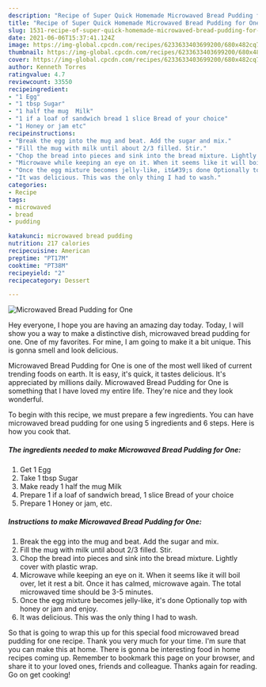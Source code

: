 ```yaml
---
description: "Recipe of Super Quick Homemade Microwaved Bread Pudding for One"
title: "Recipe of Super Quick Homemade Microwaved Bread Pudding for One"
slug: 1531-recipe-of-super-quick-homemade-microwaved-bread-pudding-for-one
date: 2021-06-06T15:37:41.124Z
image: https://img-global.cpcdn.com/recipes/6233633403699200/680x482cq70/microwaved-bread-pudding-for-one-recipe-main-photo.jpg
thumbnail: https://img-global.cpcdn.com/recipes/6233633403699200/680x482cq70/microwaved-bread-pudding-for-one-recipe-main-photo.jpg
cover: https://img-global.cpcdn.com/recipes/6233633403699200/680x482cq70/microwaved-bread-pudding-for-one-recipe-main-photo.jpg
author: Kenneth Torres
ratingvalue: 4.7
reviewcount: 33550
recipeingredient:
- "1 Egg"
- "1 tbsp Sugar"
- "1 half the mug  Milk"
- "1 if a loaf of sandwich bread 1 slice Bread of your choice"
- "1 Honey or jam etc"
recipeinstructions:
- "Break the egg into the mug and beat. Add the sugar and mix."
- "Fill the mug with milk until about 2/3 filled. Stir."
- "Chop the bread into pieces and sink into the bread mixture. Lightly cover with plastic wrap."
- "Microwave while keeping an eye on it. When it seems like it will boil over, let it rest a bit. Once it has calmed, microwave again. The total microwaved time should be 3-5 minutes."
- "Once the egg mixture becomes jelly-like, it&#39;s done Optionally top with honey or jam and enjoy."
- "It was delicious. This was the only thing I had to wash."
categories:
- Recipe
tags:
- microwaved
- bread
- pudding

katakunci: microwaved bread pudding 
nutrition: 217 calories
recipecuisine: American
preptime: "PT17M"
cooktime: "PT38M"
recipeyield: "2"
recipecategory: Dessert

---
```



![Microwaved Bread Pudding for One](https://img-global.cpcdn.com/recipes/6233633403699200/680x482cq70/microwaved-bread-pudding-for-one-recipe-main-photo.jpg)

Hey everyone, I hope you are having an amazing day today. Today, I will show you a way to make a distinctive dish, microwaved bread pudding for one. One of my favorites. For mine, I am going to make it a bit unique. This is gonna smell and look delicious.

Microwaved Bread Pudding for One is one of the most well liked of current trending foods on earth. It is easy, it's quick, it tastes delicious. It's appreciated by millions daily. Microwaved Bread Pudding for One is something that I have loved my entire life. They're nice and they look wonderful.




To begin with this recipe, we must prepare a few ingredients. You can have microwaved bread pudding for one using 5 ingredients and 6 steps. Here is how you cook that.

<!--inarticleads1-->

##### The ingredients needed to make Microwaved Bread Pudding for One:

1. Get 1 Egg
1. Take 1 tbsp Sugar
1. Make ready 1 half the mug  Milk
1. Prepare 1 if a loaf of sandwich bread, 1 slice Bread of your choice
1. Prepare 1 Honey or jam, etc.




<!--inarticleads2-->

##### Instructions to make Microwaved Bread Pudding for One:

1. Break the egg into the mug and beat. Add the sugar and mix.
1. Fill the mug with milk until about 2/3 filled. Stir.
1. Chop the bread into pieces and sink into the bread mixture. Lightly cover with plastic wrap.
1. Microwave while keeping an eye on it. When it seems like it will boil over, let it rest a bit. Once it has calmed, microwave again. The total microwaved time should be 3-5 minutes.
1. Once the egg mixture becomes jelly-like, it&#39;s done Optionally top with honey or jam and enjoy.
1. It was delicious. This was the only thing I had to wash.




So that is going to wrap this up for this special food microwaved bread pudding for one recipe. Thank you very much for your time. I'm sure that you can make this at home. There is gonna be interesting food in home recipes coming up. Remember to bookmark this page on your browser, and share it to your loved ones, friends and colleague. Thanks again for reading. Go on get cooking!
